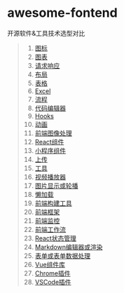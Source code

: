 # awesome-fontend
开源软件&amp;工具技术选型对比
>1. [图标](awesome/图标.md)
>2. [图表](awesome/图表.md)
>3. [请求响应](awesome/请求响应.md)
>4. [布局](awesome/布局.md)
>5. [表格](awesome/表格.md)
>6. [Excel](awesome/Excel.md)
>7. [流程](awesome/流程.md)
>8. [代码编辑器](awesome/代码编辑器.md)
>9. [Hooks](awesome/Hooks.md)
>10. [动画](awesome/动画.md)
>11. [前端图像处理](awesome/前端图像处理.md)
>12. [React组件](awesome/React组件.md)
>13. [小程序组件](awesome/小程序组件.md)
>14. [上传](awesome/上传.md)
>15. [工具](awesome/工具.md)
>16. [视频播放器](awesome/视频播放器.md)
>17. [图片显示或轮播](awesome/图片显示或轮播.md)
>18. [懒加载](awesome/懒加载.md)
>19. [前端构建工具](awesome/前端构建工具.md)
>20. [前端框架](awesome/前端框架.md)
>21. [前端监控](awesome/前端监控.md)
>22. [前端工作流](awesome/前端工作流.md)
>23. [React状态管理](awesome/React状态管理.md)
>24. [Markdown编辑器或渲染](awesome/Markdown编辑器或渲染.md)
>25. [表单或表单数据处理](awesome/表单或表单数据处理.md)
>26. [Vue组件库](awesome/Vue组件库.md)
>27. [Chrome插件](awesome/Chrome插件.md)
>28. [VSCode插件](awesome/VSCode插件.md)